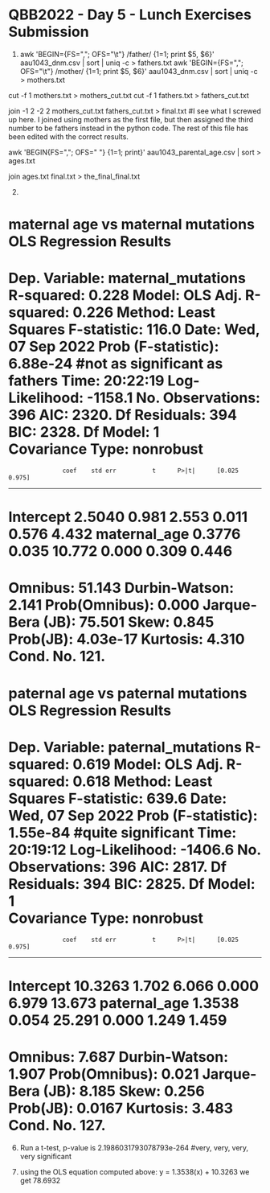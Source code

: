 # QBB2022 - Day 5 - Lunch Exercises Submission

1. awk 'BEGIN={FS=","; OFS="\t"} /father/ {$1=$1; print $5, $6}' aau1043_dnm.csv | sort | uniq -c > fathers.txt
awk 'BEGIN={FS=","; OFS="\t"} /mother/ {$1=$1; print $5, $6}' aau1043_dnm.csv | sort | uniq -c > mothers.txt

cut -f 1 mothers.txt > mothers_cut.txt
cut -f 1 fathers.txt > fathers_cut.txt

join -1 2 -2 2 mothers_cut.txt fathers_cut.txt > final.txt #I see what I screwed up here. I joined using mothers as the first file, but then assigned the third number to be fathers instead in the python code. The rest of this file has been edited with the correct results.

awk 'BEGIN{FS=","; OFS=" "} {$1=$1; print}' aau1043_parental_age.csv | sort > ages.txt

join ages.txt final.txt > the_final_final.txt

2.
maternal age vs maternal mutations                     
OLS Regression Results                            
==============================================================================
Dep. Variable:     maternal_mutations   R-squared:                       0.228
Model:                            OLS   Adj. R-squared:                  0.226
Method:                 Least Squares   F-statistic:                     116.0
Date:                Wed, 07 Sep 2022   Prob (F-statistic):           6.88e-24 #not as significant as fathers
Time:                        20:22:19   Log-Likelihood:                -1158.1
No. Observations:                 396   AIC:                             2320.
Df Residuals:                     394   BIC:                             2328.
Df Model:                           1                                         
Covariance Type:            nonrobust                                         
================================================================================
                   coef    std err          t      P>|t|      [0.025      0.975]
--------------------------------------------------------------------------------
Intercept        2.5040      0.981      2.553      0.011       0.576       4.432
maternal_age     0.3776      0.035     10.772      0.000       0.309       0.446
==============================================================================
Omnibus:                       51.143   Durbin-Watson:                   2.141
Prob(Omnibus):                  0.000   Jarque-Bera (JB):               75.501
Skew:                           0.845   Prob(JB):                     4.03e-17
Kurtosis:                       4.310   Cond. No.                         121.
==============================================================================


paternal age vs paternal mutations
  OLS Regression Results                            
==============================================================================
Dep. Variable:     paternal_mutations   R-squared:                       0.619
Model:                            OLS   Adj. R-squared:                  0.618
Method:                 Least Squares   F-statistic:                     639.6
Date:                Wed, 07 Sep 2022   Prob (F-statistic):           1.55e-84 #quite significant
Time:                        20:19:12   Log-Likelihood:                -1406.6
No. Observations:                 396   AIC:                             2817.
Df Residuals:                     394   BIC:                             2825.
Df Model:                           1                                         
Covariance Type:            nonrobust                                         
================================================================================
                   coef    std err          t      P>|t|      [0.025      0.975]
--------------------------------------------------------------------------------
Intercept       10.3263      1.702      6.066      0.000       6.979      13.673
paternal_age     1.3538      0.054     25.291      0.000       1.249       1.459
==============================================================================
Omnibus:                        7.687   Durbin-Watson:                   1.907
Prob(Omnibus):                  0.021   Jarque-Bera (JB):                8.185
Skew:                           0.256   Prob(JB):                       0.0167
Kurtosis:                       3.483   Cond. No.                         127.
==============================================================================

6. Run a t-test, p-value is 2.1986031793078793e-264 #very, very, very, very significant

7. using the OLS equation computed above: y = 1.3538(x) + 10.3263 we get 78.6932

